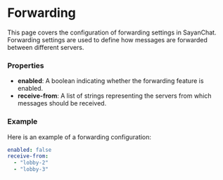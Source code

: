 # Forwarding

This page covers the configuration of forwarding settings in SayanChat. Forwarding settings are used to define how messages are forwarded between different servers.

### Properties

- **enabled**: A boolean indicating whether the forwarding feature is enabled.
- **receive-from**: A list of strings representing the servers from which messages should be received.

### Example

Here is an example of a forwarding configuration:

```yaml
enabled: false
receive-from:
  - "lobby-2"
  - "lobby-3"
```